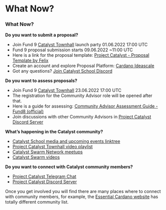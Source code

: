 # What Now?

### What Now?

**Do you want to submit a proposal?**

* Join Fund 9 [Catalyst Townhall](https://bit.ly/3rCicSR) launch party 01.06.2022 17:00 UTC&#x20;
* Fund 9 proposal submission starts 09.06.2022 \~11:00 UTC
* Here is a link for the proposal template: [Project Catalyst - Proposal Template by Felix](https://docs.google.com/document/d/185Dj\_t07C2LJQO1tif1aXhq\_1zqZ-3RsGZAvS7mtiyI/edit?usp=sharing)
* Create an account and explore Proposal Platform: [Cardano Ideascale](https://cardano.ideascale.com/a/index)
* Got any questions? [Join Catalyst School Discord](https://discord.gg/u8yevakksb)

**Do you want to assess proposals?**

* Join Fund 9 [Catalyst Townhall](https://bit.ly/3rCicSR) 23.06.2022 17:00 UTC
* The registration for the Community Advisor role will be opened after that.
* Here is a guide for assessing: [Community Advisor Assessment Guide - Fund8 (official)](https://docs.google.com/document/d/1g-iZhDlKhUBZkui1uv8NVNfJC4oVD3JtR-P6Fue7XPU/edit)
* Join discussions with other Community Advisors in [Project Catalyst Discord Server](https://discord.gg/kTrn5Q4zGB)

**What’s happening in the Catalyst community?**

* [Catalyst School media and upcoming events linktree](https://linktr.ee/CatalystSchool)
* [Project Catalyst Townhall video playlist](https://www.youtube.com/playlist?list=PLnPTB0CuBOByRhpTUdALq4J89m\_h7QqLk)
* [Catalyst Swarm Network meetups](https://www.meetup.com/Cardano-Catalyst-Community-Network/)
* [Catalyst Swarm videos](https://www.youtube.com/channel/UCuXdR8JMH0QriU0uOTVpg3w)

**Do you want to connect with Catalyst community members?**

* [Project Catalyst Telegram Chat](https://t.me/ProjectCatalystChat)
* [Project Catalyst Discord Server](https://discord.gg/kTrn5Q4zGB)

Once you get involved you will find there are many places where to connect with community members, for example, the [Essential Cardano website](https://www.essentialcardano.io/community) has totally different community list.
